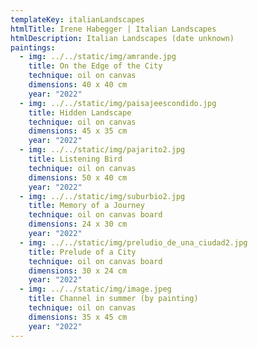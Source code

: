 ```yaml
---
templateKey: italianLandscapes
htmlTitle: Irene Habegger | Italian Landscapes
htmlDescription: Italian Landscapes (date unknown)
paintings:
  - img: ../../static/img/amrande.jpg
    title: On the Edge of the City
    technique: oil on canvas
    dimensions: 40 x 40 cm
    year: "2022"
  - img: ../../static/img/paisajeescondido.jpg
    title: Hidden Landscape
    technique: oil on canvas
    dimensions: 45 x 35 cm
    year: "2022"
  - img: ../../static/img/pajarito2.jpg
    title: Listening Bird
    technique: oil on canvas
    dimensions: 50 x 40 cm
    year: "2022"
  - img: ../../static/img/suburbio2.jpg
    title: Memory of a Journey
    technique: oil on canvas board
    dimensions: 24 x 30 cm
    year: "2022"
  - img: ../../static/img/preludio_de_una_ciudad2.jpg
    title: Prelude of a City
    technique: oil on canvas board
    dimensions: 30 x 24 cm
    year: "2022"
  - img: ../../static/img/image.jpeg
    title: Channel in summer (by painting)
    technique: oil on canvas
    dimensions: 35 x 45 cm
    year: "2022"
---
```

